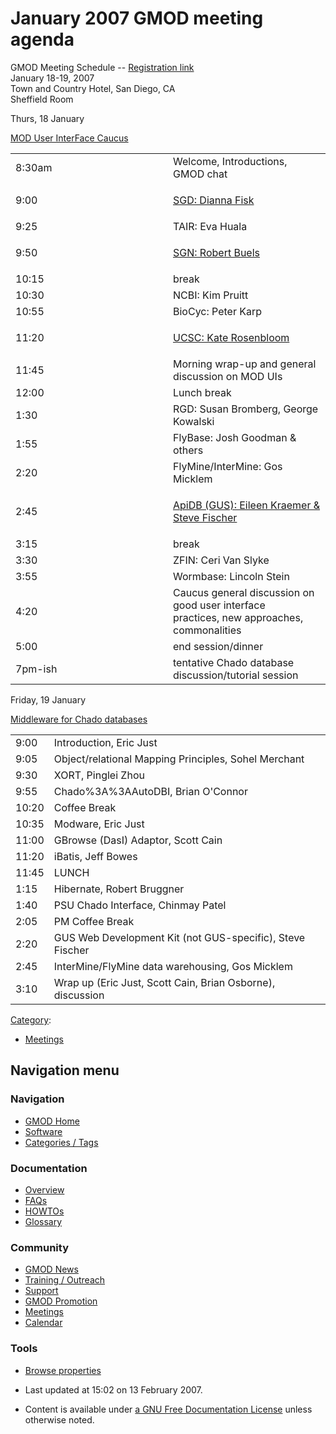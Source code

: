 



<span id="top"></span>




# <span dir="auto">January 2007 GMOD meeting agenda</span>









GMOD Meeting Schedule --
<a href="http://www.gmod.org/meeting_registration" class="external text"
rel="nofollow">Registration link</a>  
January 18-19, 2007  
Town and Country Hotel, San Diego, CA  
Sheffield Room

Thurs, 18 January  
  
<a href="http://www.gmod.org/user-interface-caucus"
class="external text" rel="nofollow">MOD User InterFace Caucus</a>

<table width="50%">
<colgroup>
<col style="width: 50%" />
<col style="width: 50%" />
</colgroup>
<tbody>
<tr class="odd">
<td width="25%">8:30am</td>
<td>Welcome, Introductions, GMOD chat</td>
</tr>
<tr class="even">
<td>9:00</td>
<td><p><a
href="http://www.gmod.org/face_caucus_sgd_searches_and_retrieval_tools_at_sgd"
class="external text" rel="nofollow">SGD: Dianna Fisk</a></p></td>
</tr>
<tr class="odd">
<td>9:25</td>
<td>TAIR: Eva Huala</td>
</tr>
<tr class="even">
<td>9:50</td>
<td><p><a
href="http://www.gmod.org/face_caucus_sgn_associating_solanaceae_loci_with_phenotype"
class="external text" rel="nofollow">SGN: Robert Buels</a></p></td>
</tr>
<tr class="odd">
<td>10:15</td>
<td>break</td>
</tr>
<tr class="even">
<td>10:30</td>
<td>NCBI: Kim Pruitt</td>
</tr>
<tr class="odd">
<td>10:55</td>
<td>BioCyc: Peter Karp</td>
</tr>
<tr class="even">
<td>11:20</td>
<td><p><a
href="http://www.gmod.org/face_caucus_ucsc_user_interface_issues_challenges_in_a_many_organism_database"
class="external text" rel="nofollow">UCSC: Kate Rosenbloom</a></p></td>
</tr>
<tr class="odd">
<td>11:45</td>
<td>Morning wrap-up and general discussion on MOD UIs</td>
</tr>
<tr class="even">
<td>12:00</td>
<td>Lunch break</td>
</tr>
<tr class="odd">
<td>1:30</td>
<td>RGD: Susan Bromberg, George Kowalski</td>
</tr>
<tr class="even">
<td>1:55</td>
<td>FlyBase: Josh Goodman &amp; others</td>
</tr>
<tr class="odd">
<td>2:20</td>
<td>FlyMine/InterMine: Gos Micklem</td>
</tr>
<tr class="even">
<td>2:45</td>
<td><p><a
href="http://www.gmod.org/face_caucus_apidb_user_studies_and_impact_on_development"
class="external text" rel="nofollow">ApiDB (GUS): Eileen Kraemer &amp;
Steve Fischer</a></p></td>
</tr>
<tr class="odd">
<td>3:15</td>
<td>break</td>
</tr>
<tr class="even">
<td>3:30</td>
<td>ZFIN: Ceri Van Slyke</td>
</tr>
<tr class="odd">
<td>3:55</td>
<td>Wormbase: Lincoln Stein</td>
</tr>
<tr class="even">
<td>4:20</td>
<td>Caucus general discussion on good user interface<br />
practices, new approaches, commonalities</td>
</tr>
<tr class="odd">
<td>5:00</td>
<td>end session/dinner</td>
</tr>
<tr class="even">
<td>7pm-ish</td>
<td>tentative Chado database discussion/tutorial session</td>
</tr>
</tbody>
</table>

Friday, 19 January  
  
<a href="http://www.gmod.org/middleware-bake-off" class="external text"
rel="nofollow">Middleware for Chado databases</a>

|       |                                                            |
|-------|------------------------------------------------------------|
| 9:00  | Introduction, Eric Just                                    |
| 9:05  | Object/relational Mapping Principles, Sohel Merchant       |
| 9:30  | XORT, Pinglei Zhou                                         |
| 9:55  | Chado%3A%3AAutoDBI, Brian O'Connor                             |
| 10:20 | Coffee Break                                               |
| 10:35 | Modware, Eric Just                                         |
| 11:00 | GBrowse (DasI) Adaptor, Scott Cain                         |
| 11:20 | iBatis, Jeff Bowes                                         |
| 11:45 | LUNCH                                                      |
| 1:15  | Hibernate, Robert Bruggner                                 |
| 1:40  | PSU Chado Interface, Chinmay Patel                         |
| 2:05  | PM Coffee Break                                            |
| 2:20  | GUS Web Development Kit (not GUS-specific), Steve Fischer  |
| 2:45  | InterMine/FlyMine data warehousing, Gos Micklem            |
| 3:10  | Wrap up (Eric Just, Scott Cain, Brian Osborne), discussion |




[Category](Special%3ACategories "Special%3ACategories"):

- [Meetings](Category%3AMeetings "Category%3AMeetings")






## Navigation menu









### Navigation



- <span id="n-GMOD-Home">[GMOD Home](Main_Page)</span>
- <span id="n-Software">[Software](GMOD_Components)</span>
- <span id="n-Categories-.2F-Tags">[Categories /
  Tags](Categories)</span>




### Documentation



- <span id="n-Overview">[Overview](Overview)</span>
- <span id="n-FAQs">[FAQs](Category%3AFAQ)</span>
- <span id="n-HOWTOs">[HOWTOs](Category%3AHOWTO)</span>
- <span id="n-Glossary">[Glossary](Glossary)</span>




### Community



- <span id="n-GMOD-News">[GMOD News](GMOD_News)</span>
- <span id="n-Training-.2F-Outreach">[Training /
  Outreach](Training_and_Outreach)</span>
- <span id="n-Support">[Support](Support)</span>
- <span id="n-GMOD-Promotion">[GMOD Promotion](GMOD_Promotion)</span>
- <span id="n-Meetings">[Meetings](Meetings)</span>
- <span id="n-Calendar">[Calendar](Calendar)</span>




### Tools

- <span id="t-smwbrowselink"><a href="Special%253ABrowse/January_2007_GMOD_meeting_agenda"
  rel="smw-browse">Browse properties</a></span>



- <span id="footer-info-lastmod">Last updated at 15:02 on 13 February
  2007.</span>
<!-- - <span id="footer-info-viewcount">9,115 page views.</span> -->
- <span id="footer-info-copyright">Content is available under
  <a href="http://www.gnu.org/licenses/fdl-1.3.html" class="external"
  rel="nofollow">a GNU Free Documentation License</a> unless otherwise
  noted.</span>

<!-- -->



<!-- -->




